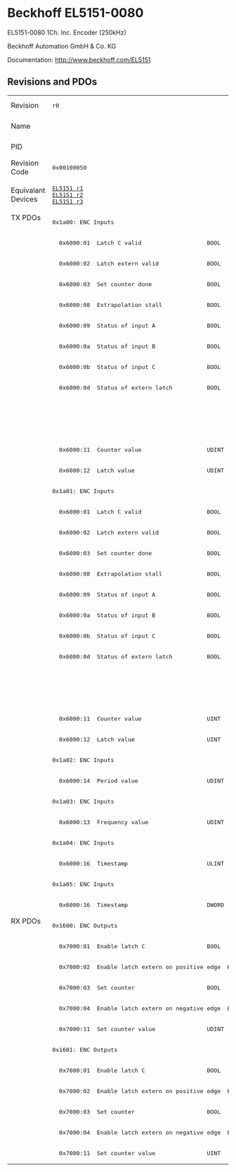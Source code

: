# Beckhoff EL5151-0080

EL5151-0080 1Ch. Inc. Encoder (250kHz)

Beckhoff Automation GmbH & Co. KG

Documentation: <a href="http://www.beckhoff.com/EL5151">http://www.beckhoff.com/EL5151</a>

## Revisions and PDOs
<table>
<tr >
<td class="first">Revision</td>
<td ><pre>r0</pre></td>
<td ><pre>r1</pre></td>
<td ><pre>r2</pre></td>
<td ><pre>r3</pre></td>
<td ><pre>r4</pre></td>
<td ><pre>r5</pre></td>
</tr>
<tr >
<td class="first">Name</td>
<td  colspan=6 align="center"><pre>EL5151-0080 1Ch. Inc. Encoder (250kHz)</pre></td>
</tr>
<tr >
<td class="first">PID</td>
<td  colspan=6 align="center"><pre>0x141f3052</pre></td>
</tr>
<tr >
<td class="first">Revision Code</td>
<td ><pre>0x00100050</pre></td>
<td ><pre>0x00110050</pre></td>
<td ><pre>0x00120050</pre></td>
<td ><pre>0x00130050</pre></td>
<td ><pre>0x00140050</pre></td>
<td ><pre>0x00150050</pre></td>
</tr>
<tr >
<td class="first">Equivalant Devices</td>
<td ><pre><a href="EL5151">EL5151 r1</a><br/><a href="EL5151">EL5151 r2</a><br/><a href="EL5151">EL5151 r3</a></pre></td>
<td  colspan=4 align="center"><pre><a href="EL5151">EL5151 r4</a></pre></td>
<td ><pre><a href="EJ5151">EJ5151 r0</a><br/><a href="EL5151">EL5151 r10</a><br/><a href="EL5151">EL5151 r9</a></pre></td>
</tr>
<tr class="txpdo pdosection">
<td class="first" rowspan=34 valign=top>TX PDOs</td>
<td colspan=6 align="left"><pre>0x1a00: ENC Inputs</pre></td>
<td></td>
</tr>
<tr class="txpdo">
<td ><pre>  0x6000:01  Latch C valid                   BOOL</pre></td>
<td  colspan=5 align="left"><pre>  0x6000:01  Status__Latch C valid           BOOL</pre></td>
</tr>
<tr class="txpdo">
<td ><pre>  0x6000:02  Latch extern valid              BOOL</pre></td>
<td  colspan=5 align="left"><pre>  0x6000:02  Status__Latch extern valid      BOOL</pre></td>
</tr>
<tr class="txpdo">
<td ><pre>  0x6000:03  Set counter done                BOOL</pre></td>
<td  colspan=5 align="left"><pre>  0x6000:03  Status__Set counter done        BOOL</pre></td>
</tr>
<tr class="txpdo">
<td ><pre>  0x6000:08  Extrapolation stall             BOOL</pre></td>
<td  colspan=5 align="left"><pre>  0x6000:08  Status__Extrapolation stall     BOOL</pre></td>
</tr>
<tr class="txpdo">
<td ><pre>  0x6000:09  Status of input A               BOOL</pre></td>
<td  colspan=5 align="left"><pre>  0x6000:09  Status__Status of input A       BOOL</pre></td>
</tr>
<tr class="txpdo">
<td ><pre>  0x6000:0a  Status of input B               BOOL</pre></td>
<td  colspan=5 align="left"><pre>  0x6000:0a  Status__Status of input B       BOOL</pre></td>
</tr>
<tr class="txpdo">
<td ><pre>  0x6000:0b  Status of input C               BOOL</pre></td>
<td  colspan=5 align="left"><pre>  0x6000:0b  Status__Status of input C       BOOL</pre></td>
</tr>
<tr class="txpdo">
<td ><pre>  0x6000:0d  Status of extern latch          BOOL</pre></td>
<td  colspan=5 align="left"><pre>  0x6000:0d  Status__Status of extern latch  BOOL</pre></td>
</tr>
<tr class="txpdo">
<td  colspan=5 align="left"></td>
<td ><pre>  0x6000:0e  Status__Sync error              BOOL</pre></td>
</tr>
<tr class="txpdo">
<td  colspan=5 align="left"></td>
<td ><pre>  0x6000:10  Status__TxPDO Toggle            BOOL</pre></td>
</tr>
<tr class="txpdo">
<td  colspan=6 align="left"><pre>  0x6000:11  Counter value                   UDINT</pre></td>
</tr>
<tr class="txpdo">
<td  colspan=6 align="left"><pre>  0x6000:12  Latch value                     UDINT</pre></td>
</tr>
<tr class="txpdo pdosection">
<td  colspan=6 align="left"><pre>0x1a01: ENC Inputs</pre></td>
</tr>
<tr class="txpdo">
<td ><pre>  0x6000:01  Latch C valid                   BOOL</pre></td>
<td  colspan=5 align="left"><pre>  0x6000:01  Status__Latch C valid           BOOL</pre></td>
</tr>
<tr class="txpdo">
<td ><pre>  0x6000:02  Latch extern valid              BOOL</pre></td>
<td  colspan=5 align="left"><pre>  0x6000:02  Status__Latch extern valid      BOOL</pre></td>
</tr>
<tr class="txpdo">
<td ><pre>  0x6000:03  Set counter done                BOOL</pre></td>
<td  colspan=5 align="left"><pre>  0x6000:03  Status__Set counter done        BOOL</pre></td>
</tr>
<tr class="txpdo">
<td ><pre>  0x6000:08  Extrapolation stall             BOOL</pre></td>
<td  colspan=5 align="left"><pre>  0x6000:08  Status__Extrapolation stall     BOOL</pre></td>
</tr>
<tr class="txpdo">
<td ><pre>  0x6000:09  Status of input A               BOOL</pre></td>
<td  colspan=5 align="left"><pre>  0x6000:09  Status__Status of input A       BOOL</pre></td>
</tr>
<tr class="txpdo">
<td ><pre>  0x6000:0a  Status of input B               BOOL</pre></td>
<td  colspan=5 align="left"><pre>  0x6000:0a  Status__Status of input B       BOOL</pre></td>
</tr>
<tr class="txpdo">
<td ><pre>  0x6000:0b  Status of input C               BOOL</pre></td>
<td  colspan=5 align="left"><pre>  0x6000:0b  Status__Status of input C       BOOL</pre></td>
</tr>
<tr class="txpdo">
<td ><pre>  0x6000:0d  Status of extern latch          BOOL</pre></td>
<td  colspan=5 align="left"><pre>  0x6000:0d  Status__Status of extern latch  BOOL</pre></td>
</tr>
<tr class="txpdo">
<td  colspan=5 align="left"></td>
<td ><pre>  0x6000:0e  Status__Sync error              BOOL</pre></td>
</tr>
<tr class="txpdo">
<td  colspan=5 align="left"></td>
<td ><pre>  0x6000:10  Status__TxPDO Toggle            BOOL</pre></td>
</tr>
<tr class="txpdo">
<td  colspan=6 align="left"><pre>  0x6000:11  Counter value                   UINT</pre></td>
</tr>
<tr class="txpdo">
<td  colspan=6 align="left"><pre>  0x6000:12  Latch value                     UINT</pre></td>
</tr>
<tr class="txpdo pdosection">
<td  colspan=6 align="left"><pre>0x1a02: ENC Inputs</pre></td>
</tr>
<tr class="txpdo">
<td  colspan=6 align="left"><pre>  0x6000:14  Period value                    UDINT</pre></td>
</tr>
<tr class="txpdo pdosection">
<td  colspan=6 align="left"><pre>0x1a03: ENC Inputs</pre></td>
</tr>
<tr class="txpdo">
<td  colspan=6 align="left"><pre>  0x6000:13  Frequency value                 UDINT</pre></td>
</tr>
<tr class="txpdo pdosection">
<td  colspan=6 align="left"><pre>0x1a04: ENC Inputs</pre></td>
</tr>
<tr class="txpdo">
<td  colspan=6 align="left"><pre>  0x6000:16  Timestamp                       ULINT</pre></td>
</tr>
<tr class="txpdo pdosection">
<td  colspan=6 align="left"><pre>0x1a05: ENC Inputs</pre></td>
</tr>
<tr class="txpdo">
<td  colspan=5 align="left"><pre>  0x6000:16  Timestamp                       DWORD</pre></td>
<td ><pre>  0x6000:16  Timestamp                       UDINT</pre></td>
</tr>
<tr class="rxpdo pdosection">
<td class="first" rowspan=12 valign=top>RX PDOs</td>
<td colspan=6 align="left"><pre>0x1600: ENC Outputs</pre></td>
<td></td>
</tr>
<tr class="rxpdo">
<td ><pre>  0x7000:01  Enable latch C                  BOOL</pre></td>
<td  colspan=5 align="left"><pre>  0x7000:01  Control__Enable latch C         BOOL</pre></td>
</tr>
<tr class="rxpdo">
<td ><pre>  0x7000:02  Enable latch extern on positive edge  BOOL</pre></td>
<td  colspan=5 align="left"><pre>  0x7000:02  Control__Enable latch extern on positive edge  BOOL</pre></td>
</tr>
<tr class="rxpdo">
<td ><pre>  0x7000:03  Set counter                     BOOL</pre></td>
<td  colspan=5 align="left"><pre>  0x7000:03  Control__Set counter            BOOL</pre></td>
</tr>
<tr class="rxpdo">
<td ><pre>  0x7000:04  Enable latch extern on negative edge  BOOL</pre></td>
<td  colspan=5 align="left"><pre>  0x7000:04  Control__Enable latch extern on negative edge  BOOL</pre></td>
</tr>
<tr class="rxpdo">
<td  colspan=6 align="left"><pre>  0x7000:11  Set counter value               UDINT</pre></td>
</tr>
<tr class="rxpdo pdosection">
<td  colspan=6 align="left"><pre>0x1601: ENC Outputs</pre></td>
</tr>
<tr class="rxpdo">
<td ><pre>  0x7000:01  Enable latch C                  BOOL</pre></td>
<td  colspan=5 align="left"><pre>  0x7000:01  Control__Enable latch C         BOOL</pre></td>
</tr>
<tr class="rxpdo">
<td ><pre>  0x7000:02  Enable latch extern on positive edge  BOOL</pre></td>
<td  colspan=5 align="left"><pre>  0x7000:02  Control__Enable latch extern on positive edge  BOOL</pre></td>
</tr>
<tr class="rxpdo">
<td ><pre>  0x7000:03  Set counter                     BOOL</pre></td>
<td  colspan=5 align="left"><pre>  0x7000:03  Control__Set counter            BOOL</pre></td>
</tr>
<tr class="rxpdo">
<td ><pre>  0x7000:04  Enable latch extern on negative edge  BOOL</pre></td>
<td  colspan=5 align="left"><pre>  0x7000:04  Control__Enable latch extern on negative edge  BOOL</pre></td>
</tr>
<tr class="rxpdo">
<td  colspan=6 align="left"><pre>  0x7000:11  Set counter value               UINT</pre></td>
</tr>
</table>
